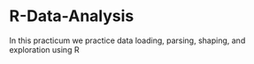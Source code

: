 # R-Data-Analysis
In this practicum we practice data loading, parsing, shaping, and exploration using R
